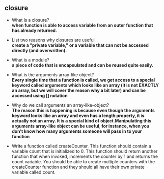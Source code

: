 ## closure

- What is a closure?<br>
  **when function is able to access variable from an outer function that has already returned.** <br>
- List two reasons why closures are useful<br>
  **create a "private variable," or a variable that can not be accessed directly (and overwritten).** <br>

- What is a module?<br>
  **a piece of code that is encapsulated and can be reused quite easily.**<br>
- What is the arguments array-like object?<br>
  **Every single time that a function is called, we get access to a special keyword called arguments which looks like an array (it is not EXACTLY an array, but we will cover the reason why a bit later) and can be accessed using [] notation** <br>
- Why do we call arguments an array-like-object?<br>
  **The reason this is happening is because even though the arguments keyword looks like an array and even has a length property, it is actually not an array. It is a special kind of object.Manipulating this arguments array-like object can be useful, for instance, when you don't know how many arguments someone will pass in to your function** <br>

- Write a function called createCounter. This function should contain a variable count that is initialized to 0. This function should return another function that when invoked, increments the counter by 1 and returns the count variable. You should be able to create multiple counters with the createCounter function and they should all have their own private variable called count.<br>
